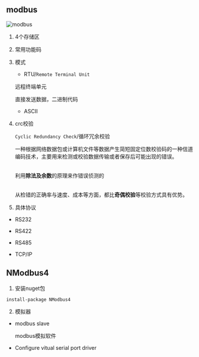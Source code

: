 ## modbus

![modbus](http://gcgd.net/attached/image/20170905/20170905102746_2416.png)

1. 4个存储区

2. 常用功能码

3. 模式

    * RTU/```Remote Terminal Unit```

    远程终端单元

    直接发送数据，二进制代码


    * ASCII


4. crc校验

    ```Cyclic Redundancy Check```/循环冗余校验

    一种根据网络数据包或计算机文件等数据产生简短固定位数校验码的一种信道编码技术，主要用来检测或校验数据传输或者保存后可能出现的错误。 


    <br>利用**除法及余数**的原理来作错误侦测的</br>

    <br>从检错的正确率与速度、成本等方面，都比**奇偶校验**等校验方式具有优势。</br>

5. 具体协议

* RS232

* RS422

* RS485

* TCP/IP


## NModbus4

1. 安装nuget包

```install-package NModbus4```



2. 模拟器

* modbus slave
  
  modbus模拟软件

* Configure vitual serial port driver




